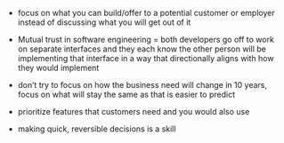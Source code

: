 - focus on what you can build/offer to a potential customer or employer instead of discussing what you will get out of it

- Mutual trust in software engineering = both developers go off to work on separate interfaces and they each know the other person will be implementing that interface in a way that directionally aligns with how they would implement


- don’t try to focus on how the business need will change in 10 years, focus on what will stay the same as that is easier to predict


- prioritize features that customers need and you would also use

- making quick, reversible decisions is a skill
